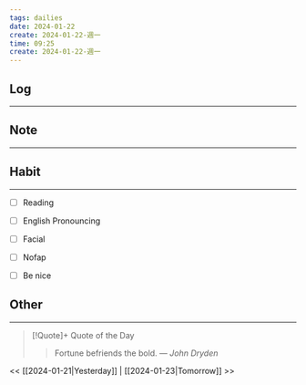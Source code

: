 ```yaml
---
tags: dailies  
date: 2024-01-22
create: 2024-01-22-週一
time: 09:25
create: 2024-01-22-週一
---
```


## Log
---


## Note
---


## Habit
---
- [ ] Reading
- [ ] English Pronouncing
- [ ] Facial
- [ ] Nofap
- [ ] Be nice


## Other
---

> [!Quote]+ Quote of the Day
> > Fortune befriends the bold.
> — <cite>John Dryden</cite>

<< [[2024-01-21|Yesterday]] | [[2024-01-23|Tomorrow]] >>
